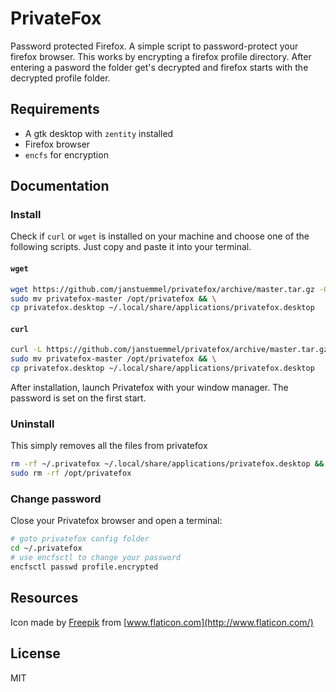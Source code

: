 # PrivateFox

Password protected Firefox. A simple script to password-protect your firefox browser. This works by encrypting a firefox profile directory. After entering a pasword the folder get's decrypted and firefox starts with the decrypted profile folder.

## Requirements

* A gtk desktop with `zentity` installed
* Firefox browser
* `encfs` for encryption

## Documentation

### Install

Check if `curl` or `wget` is installed on your machine and choose one of the following scripts. Just copy and paste it into your terminal.

#### `wget`

```sh
wget https://github.com/janstuemmel/privatefox/archive/master.tar.gz -O - | tar zxf - && \
sudo mv privatefox-master /opt/privatefox && \
cp privatefox.desktop ~/.local/share/applications/privatefox.desktop
```

#### `curl`

```sh
curl -L https://github.com/janstuemmel/privatefox/archive/master.tar.gz | tar zxf - && \
sudo mv privatefox-master /opt/privatefox && \
cp privatefox.desktop ~/.local/share/applications/privatefox.desktop
```

After installation, launch Privatefox with your window manager. The password is set on the first start. 

### Uninstall

This simply removes all the files from privatefox

```sh
rm -rf ~/.privatefox ~/.local/share/applications/privatefox.desktop && \
sudo rm -rf /opt/privatefox 
```

### Change password

Close your Privatefox browser and open a terminal:

```sh
# goto privatefox config folder
cd ~/.privatefox
# use encfsctl to change your password
encfsctl passwd profile.encrypted
``` 

## Resources

Icon made by [Freepik](https://www.flaticon.com/authors/freepik) from [www.flaticon.com](http://www.flaticon.com/)

## License 

MIT

